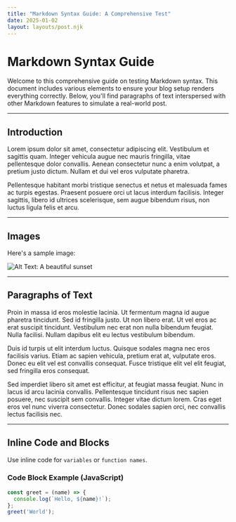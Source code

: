 ```yaml
---
title: "Markdown Syntax Guide: A Comprehensive Test"
date: 2025-01-02
layout: layouts/post.njk
---
```


# Markdown Syntax Guide

Welcome to this comprehensive guide on testing Markdown syntax. This document includes various elements to ensure your blog setup renders everything correctly. Below, you'll find paragraphs of text interspersed with other Markdown features to simulate a real-world post.

---

## Introduction

Lorem ipsum dolor sit amet, consectetur adipiscing elit. Vestibulum et sagittis quam. Integer vehicula augue nec mauris fringilla, vitae pellentesque dolor convallis. Aenean consectetur nunc a enim volutpat, a pretium justo dictum. Nullam et dui vel eros vulputate pharetra.

Pellentesque habitant morbi tristique senectus et netus et malesuada fames ac turpis egestas. Praesent posuere orci ut lacus interdum facilisis. Integer sagittis, libero id ultrices scelerisque, sem augue bibendum risus, non luctus ligula felis et arcu.

---

## Images

Here's a sample image:

![Alt Text: A beautiful sunset](https://via.placeholder.com/600x300 "A Beautiful Sunset")

---

## Paragraphs of Text

Proin in massa id eros molestie lacinia. Ut fermentum magna id augue pharetra tincidunt. Sed id fringilla justo. Ut non libero erat. Ut vel eros ac erat suscipit tincidunt. Vestibulum nec erat non nulla bibendum feugiat. Nulla facilisi. Nullam dapibus elit eu lectus vestibulum bibendum.

Duis id turpis ut elit interdum luctus. Quisque sodales magna nec eros facilisis varius. Etiam ac sapien vehicula, pretium erat at, vulputate eros. Donec eu elit vel est convallis consequat. Fusce tristique elit vel elit feugiat, sed fringilla eros consequat.

Sed imperdiet libero sit amet est efficitur, at feugiat massa feugiat. Nunc in lacus id arcu lacinia convallis. Pellentesque tincidunt risus nec sapien posuere, nec suscipit sem convallis. Integer vitae dictum lorem. Cras eget eros vel nunc viverra consectetur. Donec sodales sapien orci, nec convallis lectus facilisis nec.

---

## Inline Code and Blocks

Use inline code for `variables` or `function names`.

### Code Block Example (JavaScript)

```javascript
const greet = (name) => {
  console.log(`Hello, ${name}!`);
};
greet('World');
```

